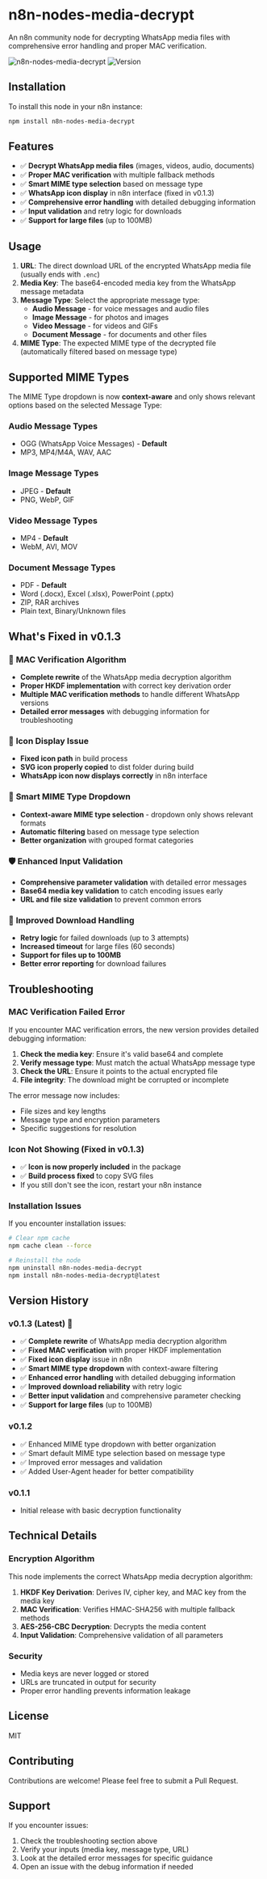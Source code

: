 # n8n-nodes-media-decrypt

An n8n community node for decrypting WhatsApp media files with comprehensive error handling and proper MAC verification.

![n8n-nodes-media-decrypt](https://img.shields.io/badge/n8n-community%20node-blue)
![Version](https://img.shields.io/badge/version-0.1.3-green)

## Installation

To install this node in your n8n instance:

```bash
npm install n8n-nodes-media-decrypt
```

## Features

- ✅ **Decrypt WhatsApp media files** (images, videos, audio, documents)
- ✅ **Proper MAC verification** with multiple fallback methods
- ✅ **Smart MIME type selection** based on message type
- ✅ **WhatsApp icon display** in n8n interface (fixed in v0.1.3)
- ✅ **Comprehensive error handling** with detailed debugging information
- ✅ **Input validation** and retry logic for downloads
- ✅ **Support for large files** (up to 100MB)

## Usage

1. **URL**: The direct download URL of the encrypted WhatsApp media file (usually ends with `.enc`)
2. **Media Key**: The base64-encoded media key from the WhatsApp message metadata
3. **Message Type**: Select the appropriate message type:
   - **Audio Message** - for voice messages and audio files
   - **Image Message** - for photos and images  
   - **Video Message** - for videos and GIFs
   - **Document Message** - for documents and other files
4. **MIME Type**: The expected MIME type of the decrypted file (automatically filtered based on message type)

## Supported MIME Types

The MIME Type dropdown is now **context-aware** and only shows relevant options based on the selected Message Type:

### Audio Message Types
- OGG (WhatsApp Voice Messages) - **Default**
- MP3, MP4/M4A, WAV, AAC

### Image Message Types  
- JPEG - **Default**
- PNG, WebP, GIF

### Video Message Types
- MP4 - **Default**
- WebM, AVI, MOV

### Document Message Types
- PDF - **Default**
- Word (.docx), Excel (.xlsx), PowerPoint (.pptx)
- ZIP, RAR archives
- Plain text, Binary/Unknown files

## What's Fixed in v0.1.3

### 🔧 **MAC Verification Algorithm**
- **Complete rewrite** of the WhatsApp media decryption algorithm
- **Proper HKDF implementation** with correct key derivation order
- **Multiple MAC verification methods** to handle different WhatsApp versions
- **Detailed error messages** with debugging information for troubleshooting

### 🎨 **Icon Display Issue**
- **Fixed icon path** in build process
- **SVG icon properly copied** to dist folder during build
- **WhatsApp icon now displays correctly** in n8n interface

### 🎯 **Smart MIME Type Dropdown**
- **Context-aware MIME type selection** - dropdown only shows relevant formats
- **Automatic filtering** based on message type selection
- **Better organization** with grouped format categories

### 🛡️ **Enhanced Input Validation**
- **Comprehensive parameter validation** with detailed error messages
- **Base64 media key validation** to catch encoding issues early
- **URL and file size validation** to prevent common errors

### 🔄 **Improved Download Handling**
- **Retry logic** for failed downloads (up to 3 attempts)
- **Increased timeout** for large files (60 seconds)
- **Support for files up to 100MB**
- **Better error reporting** for download failures

## Troubleshooting

### MAC Verification Failed Error
If you encounter MAC verification errors, the new version provides detailed debugging information:

1. **Check the media key**: Ensure it's valid base64 and complete
2. **Verify message type**: Must match the actual WhatsApp message type
3. **Check the URL**: Ensure it points to the actual encrypted file
4. **File integrity**: The download might be corrupted or incomplete

The error message now includes:
- File sizes and key lengths
- Message type and encryption parameters
- Specific suggestions for resolution

### Icon Not Showing (Fixed in v0.1.3)
- ✅ **Icon is now properly included** in the package
- ✅ **Build process fixed** to copy SVG files
- If you still don't see the icon, restart your n8n instance

### Installation Issues
If you encounter installation issues:
```bash
# Clear npm cache
npm cache clean --force

# Reinstall the node
npm uninstall n8n-nodes-media-decrypt
npm install n8n-nodes-media-decrypt@latest
```

## Version History

### v0.1.3 (Latest) 🎉
- ✅ **Complete rewrite** of WhatsApp media decryption algorithm
- ✅ **Fixed MAC verification** with proper HKDF implementation
- ✅ **Fixed icon display** issue in n8n
- ✅ **Smart MIME type dropdown** with context-aware filtering
- ✅ **Enhanced error handling** with detailed debugging information
- ✅ **Improved download reliability** with retry logic
- ✅ **Better input validation** and comprehensive parameter checking
- ✅ **Support for large files** (up to 100MB)

### v0.1.2
- ✅ Enhanced MIME type dropdown with better organization
- ✅ Smart default MIME type selection based on message type
- ✅ Improved error messages and validation
- ✅ Added User-Agent header for better compatibility

### v0.1.1
- Initial release with basic decryption functionality

## Technical Details

### Encryption Algorithm
This node implements the correct WhatsApp media decryption algorithm:

1. **HKDF Key Derivation**: Derives IV, cipher key, and MAC key from the media key
2. **MAC Verification**: Verifies HMAC-SHA256 with multiple fallback methods
3. **AES-256-CBC Decryption**: Decrypts the media content
4. **Input Validation**: Comprehensive validation of all parameters

### Security
- Media keys are never logged or stored
- URLs are truncated in output for security
- Proper error handling prevents information leakage

## License

MIT

## Contributing

Contributions are welcome! Please feel free to submit a Pull Request.

## Support

If you encounter issues:
1. Check the troubleshooting section above
2. Verify your inputs (media key, message type, URL)
3. Look at the detailed error messages for specific guidance
4. Open an issue with the debug information if needed 